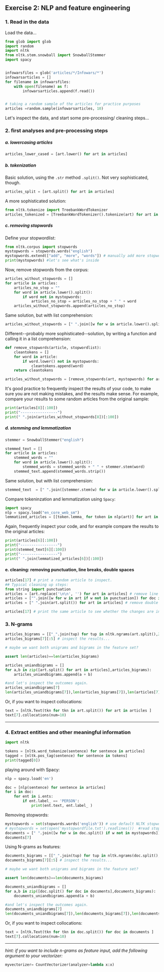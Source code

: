 
## Exercise 2: NLP and feature engineering

### 1. Read in the data

Load the data...

```python
from glob import glob
import random
import nltk
from nltk.stem.snowball import SnowballStemmer
import spacy


infowarsfiles = glob('articles/*/Infowars/*')
infowarsarticles = []
for filename in infowarsfiles:
    with open(filename) as f:
        infowarsarticles.append(f.read())


# taking a random sample of the articles for practice purposes
articles =random.sample(infowarsarticles, 10)
```

Let's inspect the data, and start some pre-processing/ cleaning steps...

### 2. first analyses and pre-processing steps

##### a. lowercasing articles

```python
articles_lower_cased = [art.lower() for art in articles]
```
##### b. tokenization

Basic solution, using the `.str` method `.split()`. Not very sophisticated, though.

```python
articles_split = [art.split() for art in articles]
```

A more sophisticated solution:

```python
from nltk.tokenize import TreebankWordTokenizer
articles_tokenized = [TreebankWordTokenizer().tokenize(art) for art in articles ]
```
##### c. removing stopwords

Define your stopwordlist:

```python
from nltk.corpus import stopwords
mystopwords = stopwords.words("english")
mystopwords.extend(["add", "more", "words"]) # manually add more stopwords to your list if needed
print(mystopwords) #let's see what's inside
```

Now, remove stopwords from the corpus:

```python
articles_without_stopwords = []
for article in articles:
    articles_no_stop = ""
    for word in article.lower().split():
        if word not in mystopwords:
            articles_no_stop = articles_no_stop + " " + word
    articles_without_stopwords.append(articles_no_stop)
```

Same solution, but with list comprehension:

```python
articles_without_stopwords = [" ".join([w for w in article.lower().split() if w not in mystopwords]) for article in articles]
```

Different--probably more sophisticated--solution, by writing a function and calling it in a list comprehension:

```python
def remove_stopwords(article, stopwordlist):
    cleantokens = []
    for word in article:
        if word.lower() not in mystopwords:
            cleantokens.append(word)
    return cleantokens

articles_without_stopwords = [remove_stopwords(art, mystopwords) for art in articles_tokenized]
```

It's good practice to frequently inspect the results of your code, to make sure you are not making mistakes, and the results make sense. For example, compare your results to some random articles from the original sample:

```python
print(articles[8][:100])
print("-----------------")
print(" ".join(articles_without_stopwords[8])[:100])
```

##### d. stemming and lemmatization

```python
stemmer = SnowballStemmer("english")

stemmed_text = []
for article in articles:
    stemmed_words = ""
    for word in article.lower().split():
        stemmed_words = stemmed_words + " " + stemmer.stem(word)
    stemmed_text.append(stemmed_words.strip())
```

Same solution, but with list comprehension:

```python
stemmed_text  = [" ".join([stemmer.stem(w) for w in article.lower().split()]) for article in articles]
```

Compare tokeninzation and lemmatization using `Spacy`:

```python
import spacy
nlp = spacy.load("en_core_web_sm")
lemmatized_articles = [[token.lemma_ for token in nlp(art)] for art in articles]
```

Again, frequently inspect your code, and for example compare the results to the original articles:

```python
print(articles[6][:100])
print("-----------------")
print(stemmed_text[6][:100])
print("-----------------")
print(" ".join(lemmatized_articles[6])[:100])
```


#### e. cleaning: removing punctuation, line breaks, double spaces

```python
articles[17] # print a random article to inspect.
## Typical cleaning up steps:
from string import punctuation
articles = [art.replace('\n\n', '') for art in articles] # remove line breaks
articles = ["".join([w for w in art if w not in punctuation]) for doc in articles] # remove punctuation
articles = [" ".join(art.split()) for art in articles] # remove double spaces by splitting the strings into words and joining these words again

articles[17] # print the same article to see whether the changes are in line with what you want
```

### 3. N-grams

```python
articles_bigrams = [["_".join(tup) for tup in nltk.ngrams(art.split(),2)] for art in articles] # creates bigrams
articles_bigrams[7][:5] # inspect the results...

# maybe we want both unigrams and bigrams in the feature set?

assert len(articles)==len(articles_bigrams)

articles_uniandbigrams = []
for a,b in zip([art.split() for art in articles],articles_bigrams):
    articles_uniandbigrams.append(a + b)

#and let's inspect the outcomes again.
articles_uniandbigrams[7]
len(articles_uniandbigrams[7]),len(articles_bigrams[7]),len(articles[7].split())
```

Or, if you want to inspect collocations:

```python
text = [nltk.Text(tkn for tkn in art.split()) for art in articles ]
text[7].collocations(num=10)
```

----------

### 4. Extract entities and other meaningful information

```Python
import nltk

tokens = [nltk.word_tokenize(sentence) for sentence in articles]
tagged = [nltk.pos_tag(sentence) for sentence in tokens]
print(tagged[0])
```

playing around with Spacy:

```python
nlp = spacy.load('en')

doc = [nlp(sentence) for sentence in articles]
for i in doc:
    for ent in i.ents:
        if ent.label_ == 'PERSON':
            print(ent.text, ent.label_ )

```          








Removing stopwords:

```python
mystopwords = set(stopwords.words('english')) # use default NLTK stopword list; alternatively:
# mystopwords = set(open('mystopwordfile.txt').readlines())  #read stopword list from a textfile with one stopword per line
documents = [" ".join([w for w in doc.split() if w not in mystopwords]) for doc in documents]
documents[7]
```

Using N-grams as features:

```python
documents_bigrams = [["_".join(tup) for tup in nltk.ngrams(doc.split(),2)] for doc in documents] # creates bigrams
documents_bigrams[7][:5] # inspect the results...

# maybe we want both unigrams and bigrams in the feature set?

assert len(documents)==len(documents_bigrams)

documents_uniandbigrams = []
for a,b in zip([doc.split() for doc in documents],documents_bigrams):
    documents_uniandbigrams.append(a + b)

#and let's inspect the outcomes again.
documents_uniandbigrams[7]
len(documents_uniandbigrams[7]),len(documents_bigrams[7]),len(documents[7].split())
```

Or, if you want to inspect collocations:

```python
text = [nltk.Text(tkn for tkn in doc.split()) for doc in documents ]
text[7].collocations(num=10)
```

----


*hint: if you want to include n-grams as feature input, add the following argument to your vectorizer:*

```python
myvectorizer= CountVectorizer(analyzer=lambda x:x)
```
